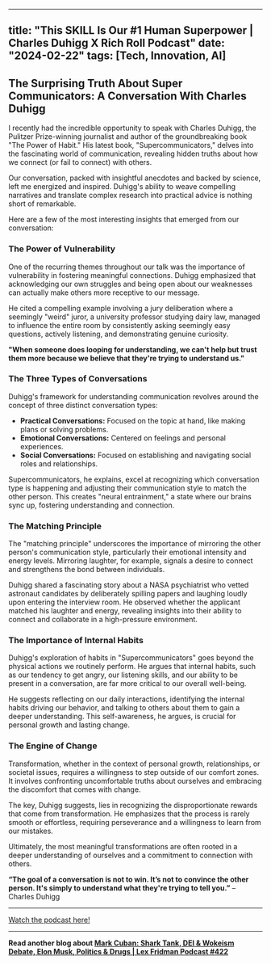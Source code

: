 
---
title: "This SKILL Is Our #1 Human Superpower | Charles Duhigg X Rich Roll Podcast"
date: "2024-02-22"
tags: [Tech, Innovation, AI]
---

## The Surprising Truth About Super Communicators: A Conversation With Charles Duhigg 

I recently had the incredible opportunity to speak with Charles Duhigg, the Pulitzer Prize-winning journalist and author of the groundbreaking book "The Power of Habit." His latest book, "Supercommunicators," delves into the fascinating world of communication, revealing hidden truths about how we connect (or fail to connect) with others. 

Our conversation, packed with insightful anecdotes and backed by science, left me energized and inspired. Duhigg's ability to weave compelling narratives and translate complex research into practical advice is nothing short of remarkable. 

Here are a few of the most interesting insights that emerged from our conversation:

### The Power of Vulnerability 

One of the recurring themes throughout our talk was the importance of vulnerability in fostering meaningful connections. Duhigg emphasized that acknowledging our own struggles and being open about our weaknesses can actually make others more receptive to our message. 

He cited a compelling example involving a jury deliberation where a seemingly "weird" juror, a university professor studying dairy law, managed to influence the entire room by consistently asking seemingly easy questions, actively listening, and demonstrating genuine curiosity. 

**"When someone does looping for understanding, we can't help but trust them more because we believe that they're trying to understand us."**

### The Three Types of Conversations

Duhigg's framework for understanding communication revolves around the concept of three distinct conversation types:

* **Practical Conversations:** Focused on the topic at hand, like making plans or solving problems.
* **Emotional Conversations:** Centered on feelings and personal experiences.
* **Social Conversations:** Focused on establishing and navigating social roles and relationships.

Supercommunicators, he explains, excel at recognizing which conversation type is happening and adjusting their communication style to match the other person. This creates "neural entrainment," a state where our brains sync up, fostering understanding and connection.

### The Matching Principle

The "matching principle" underscores the importance of mirroring the other person's communication style, particularly their emotional intensity and energy levels. Mirroring laughter, for example, signals a desire to connect and strengthens the bond between individuals.

Duhigg shared a fascinating story about a NASA psychiatrist who vetted astronaut candidates by deliberately spilling papers and laughing loudly upon entering the interview room. He observed whether the applicant matched his laughter and energy, revealing insights into their ability to connect and collaborate in a high-pressure environment.

### The Importance of Internal Habits

Duhigg's exploration of habits in "Supercommunicators" goes beyond the physical actions we routinely perform. He argues that internal habits, such as our tendency to get angry, our listening skills, and our ability to be present in a conversation, are far more critical to our overall well-being.

He suggests reflecting on our daily interactions, identifying the internal habits driving our behavior, and talking to others about them to gain a deeper understanding. This self-awareness, he argues, is crucial for personal growth and lasting change.

### The Engine of Change

Transformation, whether in the context of personal growth, relationships, or societal issues, requires a willingness to step outside of our comfort zones. It involves confronting uncomfortable truths about ourselves and embracing the discomfort that comes with change.

The key, Duhigg suggests, lies in recognizing the disproportionate rewards that come from transformation. He emphasizes that the process is rarely smooth or effortless, requiring perseverance and a willingness to learn from our mistakes.

Ultimately, the most meaningful transformations are often rooted in a deeper understanding of ourselves and a commitment to connection with others. 

**“The goal of a conversation is not to win. It’s not to convince the other person. It's simply to understand what they're trying to tell you.”** – Charles Duhigg

---
        




<a href="https://youtube.com/watch?v=YWamRVY9ZKg" target="_blank">Watch the podcast here!</a>


---

**Read another blog about [Mark Cuban: Shark Tank, DEI & Wokeism Debate, Elon Musk, Politics & Drugs | Lex Fridman Podcast #422](./20240329-markcuban-lexfridman.md)**
